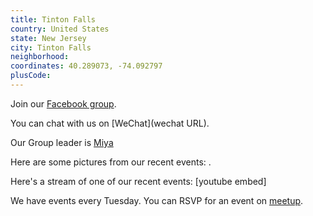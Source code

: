 ```yaml
---
title: Tinton Falls
country: United States
state: New Jersey
city: Tinton Falls
neighborhood: 
coordinates: 40.289073, -74.092797
plusCode:
---
```

Join our [Facebook group](https://www.facebook.com/groups/free.code.camp.tintonfalls).

You can chat with us on [WeChat](wechat URL).

Our Group leader is [Miya](freecodecamp.org/miya)

Here are some pictures from our recent events:
![]().

Here's a stream of one of our recent events:
[youtube embed]

We have events every Tuesday. You can RSVP for an event on [meetup](meetupurl).
